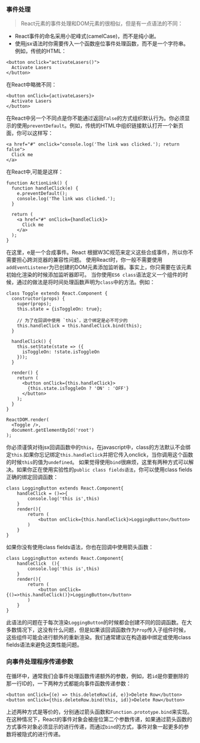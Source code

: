 ### 事件处理
> React元素的事件处理和DOM元素的很相似，但是有一点语法的不同：
- React事件的命名采用小驼峰式(camelCase)，而不是纯小谢。
- 使用jsx语法时你需要传入一个函数座位事件处理函数，而不是一个字符串。
例如，传统的HTML：
```
<button onclick="activateLasers()">
  Activate Lasers
</button>
```
在React中略微不同：
```
<button onClick={activateLasers}>
  Activate Lasers
</button>
```
在React中另一个不同点是你不能通过返回`false`的方式组织默认行为。你必须显示的使用`preventDefault`。例如，传统的HTML中组织链接默认打开一个新页面，你可以这样写：
```
<a href="#" onclick="console.log('The link was clicked.'); return false">
  Click me
</a>
```
在React中,可能是这样：
```
function ActionLink() {
  function handleClick(e) {
    e.preventDefault();
    console.log('The link was clicked.');
  }

  return (
    <a href="#" onClick={handleClick}>
      Click me
    </a>
  );
}
```
在这里，e是一个合成事件。React 根据W3C规范来定义这些合成事件，所以你不需要担心跨浏览器的兼容性问题。
使用React时，你一般不需要使用`addEventListener`为已创建的DOM元素添加监听器。事实上，你只需要在该元素初始化渲染的时候添加监听器即可。
当你使用`ES6 class`语法定义一个组件的时候，通过的做法是将时间处理函数声明为`class`中的方法。例如：
```
class Toggle extends React.Component {
  constructor(props) {
    super(props);
    this.state = {isToggleOn: true};

    // 为了在回调中使用 `this`，这个绑定是必不可少的
    this.handleClick = this.handleClick.bind(this);
  }

  handleClick() {
    this.setState(state => ({
      isToggleOn: !state.isToggleOn
    }));
  }

  render() {
    return (
      <button onClick={this.handleClick}>
        {this.state.isToggleOn ? 'ON' : 'OFF'}
      </button>
    );
  }
}

ReactDOM.render(
  <Toggle />,
  document.getElementById('root')
);
```
你必须谨慎对待jsx回调函数中的`this`，在javascript中，class的方法默认不会绑定`this`.如果你忘记绑定`this.handleClick`并把它传入onclick，当你调用这个函数的时候`this`的值为`undefined`。
如果觉得使用`bind`很麻烦，这里有两种方式可以解决。如果你正在使用实验性的`public class fields语法`，你可以使用class fields正确的绑定回调函数：
```
class LoggingButton extends React.Component{
    handleClick = ()=>{
        console.log('this is',this)
    }
    render(){
        return (
            <button onClick={this.handleClick}>LoggingButton</button>
        )
    }
}
```
如果你没有使用class fields语法，你也在回调中使用箭头函数：
```
class LoggingButton extends React.Component{
    handleClick  (){
        console.log('this is',this)
    }
    render(){
        return (
            <button onClick={()=>this.handleClick()}>LoggingButton</button>
        )
    }
}

```
此语法的问题在于每次渲染`LoggingButton`的时候都会创建不同的回调函数。在大多数情况下，这没有什么问题，但是如果该回调函数作为`Prop`传入子组件时候，这些组件可能会进行额外的重新渲染。我们通常建议在构造器中绑定或使用class fields语法来避免这类性能问题。

### 向事件处理程序传递参数
在循环中，通常我们会事件处理函数传递额外的参数，例如，若`id`是你要删除的那一行ID的，一下两种方式都能向事件函数传递参数：
```
<button onClick={(e) => this.deleteRow(id, e)}>Delete Row</button>
<button onClick={this.deleteRow.bind(this, id)}>Delete Row</button>
```
上述两种方式是等价的，分别通过箭头函数和`Function.prototype.bind`来实现。
在这种情况下，React的事件对象会被座位第二个参数传递，如果通过箭头函数的方式事件对象必须显示的进行传递，而通过`bind`的方式，事件对象一起更多的参数将被隐式的进行传递。